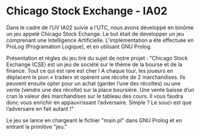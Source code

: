 # Chicago Stock Exchange - IA02

Dans le cadre de l’UV IA02 suivie a l’UTC, nous avons développé en binôme un jeu appelé Chicago Stock Echange. Le but était de developper un jeu comprenant une Intelligence Artificielle. L'implémentation a été effectuée en ProLog (Programation Logique), et en utilisant GNU Prolog. 

Présentation et règles du jeu tiré du sujet de notre projet :
"Chicago Stock Exchange (CSE) est un jeu de société sur le thème de la bourse et de la finance. Tout ce qui est rare est cher ! A chaque tour, les joueurs en déplacent le pion « trader» et opèrent une récolte de 2 marchandises. Ils peuvent ensuite opter pour un achat (garder l’une des récoltes) ou une vente (vendre une des récolte) sur la place boursière. Une vente baisse d’un cran la valeur des marchandises sur le tableau des cours. Il vous faudra donc vous enrichir en appauvrissant l’adversaire. Simple ? Le souci est que l’adversaire en fait autant !"

Le jeu se lance en chargeant le fichier "main.pl" dans GNU Prolog et en entrant la primitive "jeu."
